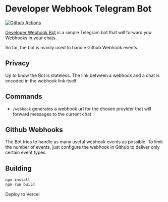 # Developer Webhook Telegram Bot
[![Github Actions][github-actions-image]][github-actions-url]


[Developer Webhook Bot](https://t.me/developer_webhook_bot) is a simple Telegram bot that will forward you Webhooks in your chats.

So far, the bot is mainly used to handle Github Webhook events.

## Privacy

Up to know the Bot is stateless. The link between a webhook and a chat is encoded in the webhook link itself.

## Commands
 * `/webhook` generates a webhook url for the chosen provider that will forward messages to the current chat


## Github Webhooks

The Bot tries to handle as many useful webhook events as possible. To limit the number of events, just configure the webhook in Github to deliver only certain event types.

## Building

```sh
npm install
npm run build
```

[github-actions-image]: https://github.com/sgratzl/developer_webhook_bot/workflows/nodeci/badge.svg
[github-actions-url]: https://github.com/sgratzl/developer_webhook_bot/actions

Deploy to Vercel
